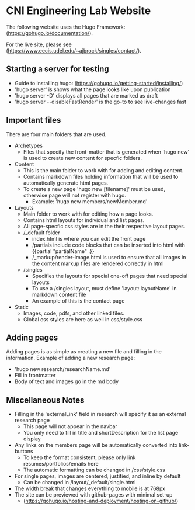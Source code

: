 # CNI Engineering Lab Website

The following website uses the Hugo Framework: (<https://gohugo.io/documentation/>). 

For the live site, please see (<https://www.eecis.udel.edu/~ajbrock/singles/contact/>).

## Starting a server for testing

- Guide to installing hugo: (<https://gohugo.io/getting-started/installing/>)
- 'hugo server' is shows what the page looks like upon publication
- 'hugo server -D' displays all pages that are marked as draft
- 'hugo server --disableFastRender' is the go-to to see live-changes fast

## Important files

There are four main folders that are used.

- Archetypes
  - Files that specify the front-matter that is generated when 'hugo new' is used to create new content for specfic folders.
- Content
  - This is the main folder to work with for adding and editing content.
  - Contains markdown files holding information that will be used to automatically generate html pages.
  - To create a new page 'hugo new [filename]' must be used, otherwise page will not register with hugo.
    - Example: 'hugo new members/newMember.md'
- Layouts
  - Main folder to work with for editing how a page looks.  
  - Contains html layouts for individual and list pages.
  - All page-specfic css styles are in the their respective layout pages.
  - /_default folder
    - index.html is where you can edit the front page
    - /partials include code blocks that can be inserted into html with {{partial "partialName" .}}
    - /_markup/render-image.html is used to ensure that all images in the content markup files are rendered correctly in html
  - /singles
    - Specifies the layouts for special one-off pages that need special layouts
    - To use a /singles layout, must define 'layout: layoutName' in markdown content file
    - An example of this is the contact page
- Static
  - Images, code, pdfs, and other linked files.
  - Global css styles are here as well in css/style.css

## Adding pages

Adding pages is as simple as creating a new file and filling in the information. Example of adding a new research page:

- 'hugo new research/researchName.md'
- Fill in frontmatter
- Body of text and images go in the md body

## Miscellaneous Notes

- Filling in the 'externalLink' field in research will specify it as an external research page
  - This page will not appear in the navbar
  - You only need to fill in title and shortDescription for the list page display
- Any links on the members page will be automatically converted into link-buttons
  - To keep the format consistent, please only link resumes/portfolios/emails here
  - The automatic formatting can be changed in /css/style.css
- For single pages, images are centered, justified, and inline by default
  - Can be changed in /layout/_default/single.html
- The width break that changes everything to mobile is at 768px
- The site can be previewed with github-pages with minimal set-up
  - (<https://gohugo.io/hosting-and-deployment/hosting-on-github/>)

